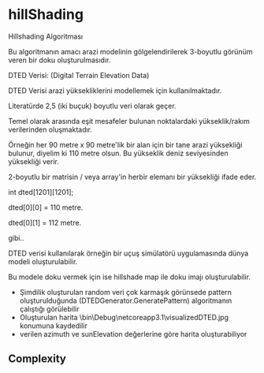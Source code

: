 # hillShading

Hillshading Algoritması

Bu algoritmanın amacı arazi modelinin gölgelendirilerek 3-boyutlu görünüm veren bir doku oluşturulmasıdır.

 

DTED Verisi: (Digital Terrain Elevation Data)

DTED Verisi arazi yüksekliklerini modellemek için kullanılmaktadır.

Literatürde 2,5 (iki buçuk) boyutlu veri olarak geçer.

Temel olarak arasında eşit mesafeler bulunan noktalardaki yükseklik/rakım verilerinden oluşmaktadır.

Örneğin her 90 metre x 90 metre'lik bir alan için bir tane arazi yüksekliği bulunur, diyelim ki 110 metre olsun. Bu yükseklik deniz seviyesinden yüksekliği verir.

2-boyutlu bir matrisin / veya array'in herbir elemanı bir yüksekliği ifade eder.

 

int dted[1201][1201];

dted[0][0] = 110 metre.

dted[0][1] = 112 metre.

gibi..

DTED verisi kullanılarak örneğin bir uçuş simülatörü uygulamasında dünya modeli oluşturulabilir.

Bu modele doku vermek için ise hillshade map ile doku imajı oluşturulabilir.

 - Şimdilik oluşturulan random veri çok karmaşık görünsede pattern oluşturulduğunda (DTEDGenerator.GeneratePattern) algoritmanın çalıştığı görülebilir
 - Oluşturulan harita \bin\Debug\netcoreapp3.1\visualizedDTED.jpg konumuna kaydedilir
 - verilen azimuth ve sunElevation değerlerine göre harita oluşturabiliyor 

## Complexity
